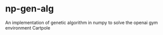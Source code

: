# np-gen-alg
An implementation of genetic algorithm in numpy to solve the openai gym environment Cartpole
